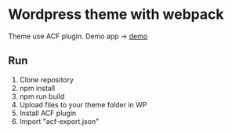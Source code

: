 
# Wordpress theme with webpack
Theme use ACF plugin.
Demo app -> [demo](https://zadanie.kusy-web.pl/)

## Run
1. Clone repository
2. npm install
3. npm run build 
4. Upload files to your theme folder in WP
5. Install ACF plugin
6. Import "acf-export.json"

